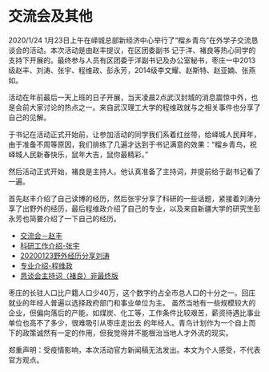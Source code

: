 # 交流会及其他
2020/1/24
1月23日上午在峄城总部新经济中心举行了“榴乡青鸟”在外学子交流恳谈会的活动。本次活动是由赵丰提议，在区团委副书
记于洋、褚良等热心同学的支持下开展的。最终参与人员有区团委于洋副书记及办公室秘书，枣庄一中2013级赵丰、刘涛、张宇、程维政、彭永芳，2014级李文耀、赵斯特、赵亚婻、张燕如。

活动在年前最后一天上班的日子开展，当天凌晨2点武汉封城的消息震惊中外，也是会前大家讨论的热点之一。来自武汉理工大学的程维政就与之相关事件也分享了自己的见解。

于书记在活动正式开始前，让参加活动的同学我们系着红丝带，给峄城人民拜年，由于准备不周等原因，我们排练了几遍才达到于书记满意的效果：“榴乡青鸟，祝峄城人民新春快乐，鼠年大吉，鼠你最精彩。”

然后活动正式开始，褚良是主持人。他认真准备了主持词，并提前给于副书记看了一遍。

首先赵丰介绍了自己读博的经历，然后张宇分享了科研的一些话题，紧接着刘涛分享了出野外的经历，最后程维政介绍了自己的专业，以及来自新疆大学的研究生彭永芳也简要介绍了一下自己的经历。

* [交流会－赵丰](https://freiwilliger.oss-cn-shenzhen.aliyuncs.com/volunteer/communication_hometown_2020/交流会－赵丰.pptx)
* [科研工作介绍-张宇](https://freiwilliger.oss-cn-shenzhen.aliyuncs.com/volunteer/communication_hometown_2020/科研工作介绍-张宇.pdf)
* [20200123野外经历分享刘涛](https://freiwilliger.oss-cn-shenzhen.aliyuncs.com/volunteer/communication_hometown_2020/20200123野外经历分享刘涛.pptx)
* [专业介绍-程维政](https://freiwilliger.oss-cn-shenzhen.aliyuncs.com/volunteer/communication_hometown_2020/专业介绍-程维政.pptx)
* [恳谈会主持词（褚良）非最终版](https://freiwilliger.oss-cn-shenzhen.aliyuncs.com/volunteer/communication_hometown_2020/恳谈会主持词（褚良）.docx)


枣庄的长驻人口比户籍人口少40万，这个数字约占全市总人口的十分之一。回庄就业的年经人普遍以选择政府部门和事业单位为主。
虽然当地有一些规模较大的企业，但偏向落后的产能，如煤炭、化工等，工作条件比较艰苦，薪资待遇比事业单位也高不了多少，很难吸引从枣庄走出去
的年经人。青鸟计划作为一个自上而下的政策诚然有一定的作用，但我觉得并不能根治当地人才外流的现实。

郑重声明：受疫情影响，本次活动官方新闻稿无法发出。本文为个人感受，不代表官方观点。

